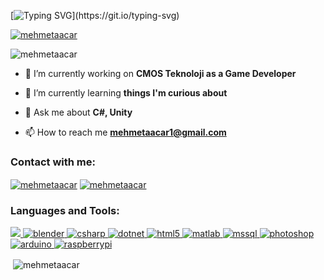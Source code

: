 [![Typing SVG](https://readme-typing-svg.demolab.com?font=Fira+Code&pause=1000&color=E6F70E&width=435&lines=Hi!+I'm+Mehmet.;I'm+Game+Developer+from+Turkey.)](https://git.io/typing-svg)

<p align="left"> <a href="https://twitter.com/mehmetaacar" target="blank"><img src="https://img.shields.io/twitter/follow/mehmetaacar?logo=twitter&style=for-the-badge" alt="mehmetaacar" /></a> </p>

<p><img align="center" src="https://github-readme-streak-stats.herokuapp.com/?user=mehmetaacar&theme=highcontrast&" alt="mehmetaacar" /></p>


- 🔭 I’m currently working on **CMOS Teknoloji as a Game Developer**

- 🌱 I’m currently learning **things I'm curious about**

- 💬 Ask me about **C#, Unity**

- 📫 How to reach me **mehmetaacar1@gmail.com**

<h3 align="left">Contact with me: </h3>
<p align="left">
<a href="https://twitter.com/mehmetaacar" target="blank"><img align="center" src="https://img.shields.io/static/v1?logo=twitter&label=&message=Twitter&color=blue" alt="mehmetaacar"/></a>
<a href="https://linkedin.com/in/mehmetaacar" target="blank"><img align="center" src="https://img.shields.io/static/v1?logo=linkedin&label=&message=LinkedIn&color=darkblue" alt="mehmetaacar"/></a>

</p>

<h3 align="left">Languages and Tools:</h3>

<p align="left"> <a href="https://unity.com/" target="_blank" rel="noreferrer"> <img src="https://img.shields.io/static/v1?logo=unity&label=&message=Unity&color=lightgray"/> </a>  <a href="https://www.blender.org/" target="_blank" rel="noreferrer"> <img src="https://img.shields.io/static/v1?logo=blender&label=&message=Blender&color=black" alt="blender"/> </a> <a href="https://www.w3schools.com/cs/" target="_blank" rel="noreferrer"> <img src="https://img.shields.io/static/v1?logo=csharp&label=&message=C%23&color=purple" alt="csharp"/> </a> <a href="https://dotnet.microsoft.com/" target="_blank" rel="noreferrer"> <img src="https://img.shields.io/static/v1?logo=dotnet&label=&message=.NET&color=yellow" alt="dotnet"/> </a> <a href="https://www.w3.org/html/" target="_blank" rel="noreferrer"> <img src="https://img.shields.io/static/v1?logo=html5&label=&message=HTML&color=darkgreen" alt="html5"/>  </a> <a href="https://www.mathworks.com/" target="_blank" rel="noreferrer"> <img src="https://img.shields.io/static/v1?logo=matrix&label=&message=Matlab&color=blue" alt="matlab"/> </a> <a href="https://www.microsoft.com/en-us/sql-server" target="_blank" rel="noreferrer"> <img src="https://img.shields.io/static/v1?logo=microsoftsqlserver&label=&message=SQL&color=orange" alt="mssql"/> </a> <a href="https://www.photoshop.com/en" target="_blank" rel="noreferrer"> <img src="https://img.shields.io/static/v1?logo=adobephotoshop&label=&message=Adobe%20Photoshop&color=darkblue" alt="photoshop"/> </a> <a href="https://www.arduino.cc/" target="_blank" rel="noreferrer"> <img src="https://img.shields.io/static/v1?logo=arduino&label=&message=Arduino&color=white" alt="arduino"/> </a> <a href="https://www.raspberrypi.org" target="_blank" rel="noreferrer"> <img src="https://img.shields.io/static/v1?logo=raspberrypi&label=&message=Raspberry%20Pi&color=darkred" alt="raspberrypi"/> </a> </p>


<p>&nbsp;<img align="center" src="https://github-readme-stats.vercel.app/api?username=mehmetaacar&theme=highcontrast&show_icons=true&locale=en" alt="mehmetaacar" /></p>


